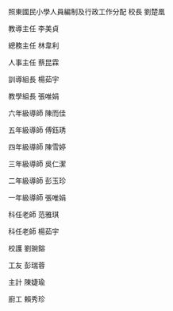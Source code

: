照東國民小學人員編制及行政工作分配
校長 劉楚凰

教導主任 李美貞

總務主任 林韋利

人事主任 蔡昆霖

訓導組長 楊茹宇

教學組長 張唯娟

六年級導師 陳而佳

五年級導師 傅鈺琇

四年級導師 陳雪婷

三年級導師 吳仁潔

二年級導師 彭玉珍

一年級導師 張唯娟

科任老師 范雅琪

科任老師 楊茹宇

校護 劉豌鎔

工友 彭瑞蓉

主計 陳婕瑜

廚工 賴秀珍
